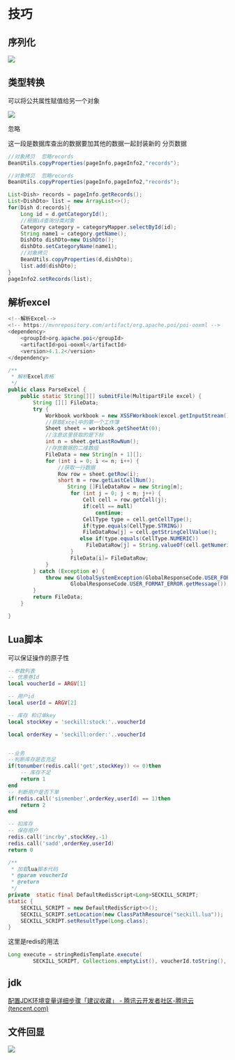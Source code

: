 # 技巧





## 序列化

![](https://gitee.com/hongshenghyj/typora/raw/master/img/%E5%BE%AE%E4%BF%A1%E6%88%AA%E5%9B%BE_20221107225338.png)



## 类型转换

可以将公共属性赋值给另一个对象

![](https://gitee.com/hongshenghyj/typora/raw/master/img/%E5%BE%AE%E4%BF%A1%E6%88%AA%E5%9B%BE_20221108190655.png)



忽略

这一段是数据库查出的数据要加其他的数据一起封装新的 分页数据

```java
//对象拷贝  忽略records
BeanUtils.copyProperties(pageInfo,pageInfo2,"records");
```

```java
//对象拷贝  忽略records
BeanUtils.copyProperties(pageInfo,pageInfo2,"records");

List<Dish> records = pageInfo.getRecords();
List<DishDto> list = new ArrayList<>();
for(Dish d:records){
    Long id = d.getCategoryId();
    //根据id查询分类对象
    Category category = categoryMapper.selectById(id);
    String name1 = category.getName();
    DishDto dishDto=new DishDto();
    dishDto.setCategoryName(name1);
    //对象拷贝
    BeanUtils.copyProperties(d,dishDto);
    list.add(dishDto);
}
pageInfo2.setRecords(list);
```



## 解析excel



```JAVA
<!--解析Excel-->
<!-- https://mvnrepository.com/artifact/org.apache.poi/poi-ooxml -->
<dependency>
    <groupId>org.apache.poi</groupId>
    <artifactId>poi-ooxml</artifactId>
    <version>4.1.2</version>
</dependency>
```



```JaVA
/**
 * 解析Excel表格
 */
public class ParseExcel {
    public static String[][] submitFile(MultipartFile excel) {
        String [][] FileData;
        try {
            Workbook workbook = new XSSFWorkbook(excel.getInputStream());
            //获取Excel中的第一个工作簿
            Sheet sheet = workbook.getSheetAt(0);
            //注意这里获取的是下标
            int n = sheet.getLastRowNum();
            //存放数据的二维数组
            FileData = new String[n + 1][];
            for (int i = 0; i <= n; i++) {
                //获取一行数据
                Row row = sheet.getRow(i);
                short m = row.getLastCellNum();
                   String []FileDataRow = new String[m];
                    for (int j = 0; j < m; j++) {
                        Cell cell = row.getCell(j);
                        if(cell == null)
                            continue;
                        CellType type = cell.getCellType();
                        if(type.equals(CellType.STRING))
                        FileDataRow[j] = cell.getStringCellValue();
                       else if(type.equals(CellType.NUMERIC))
                         FileDataRow[j] = String.valueOf(cell.getNumericCellValue());
                    }
                    FileData[i]= FileDataRow;
            }
        } catch (Exception e) {
            throw new GlobalSystemException(GlobalResponseCode.USER_FORMAT_ERROR.getCode(),
                    GlobalResponseCode.USER_FORMAT_ERROR.getMessage());
        }
        return FileData;
    }

}
```





## Lua脚本

可以保证操作的原子性

```lua
--参数列表
-- 优惠券Id
local voucherId = ARGV[1]

-- 用户id
local userId = ARGV[2]

-- 库存 和订单key
local stockKey = 'seckill:stock:'..voucherId

local orderKey = 'seckill:order:'..voucherId


--业务
--判断库存是否充足
if(tonumber(redis.call('get',stockKey)) <= 0)then
    -- 库存不足
    return 1
end
-- 判断用户是否下单
if(redis.call('sismember',orderKey,userId) == 1)then
    return 2
end

-- 扣库存
-- 保存用户
redis.call('incrby',stockKey,-1)
redis.call('sadd',orderKey,userId)
return 0
```



```java
/**
 * 加载lua脚本代码
 * @param voucherId
 * @return
 */
private  static final DefaultRedisScript<Long>SECKILL_SCRIPT;
static {
    SECKILL_SCRIPT = new DefaultRedisScript<>();
    SECKILL_SCRIPT.setLocation(new ClassPathResource("seckill.lua"));
    SECKILL_SCRIPT.setResultType(Long.class);
}
```

这里是redis的用法

```java
Long execute = stringRedisTemplate.execute(
        SECKILL_SCRIPT, Collections.emptyList(), voucherId.toString(), userId.toString());
```





## jdk

[配置JDK环境变量详细步骤「建议收藏」 - 腾讯云开发者社区-腾讯云 (tencent.com)](https://cloud.tencent.com/developer/article/2104069)







## 文件回显



![](https://gitee.com/hongshenghyj/typora/raw/master/img/%E5%BE%AE%E4%BF%A1%E6%88%AA%E5%9B%BE_20230218115756.png)